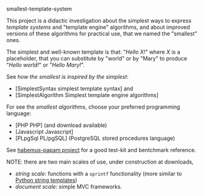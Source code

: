smallest-template-system


This project is a didactic investigation about the simplest ways to express *template systems* and "template engine" algorithms, and about improved versions of these algorithms for practical use, that we named the "smallest" ones.

The simplest and well-known template is that: "_Hello *X*!_" where *X* is a placeholder, that you can substitute by "world" or by "Mary" to produce "_Hello world!_" or "_Hello Mary!_".

See *how the smallest is inspired by the simplest*:
  * [SimplestSyntax simplest template syntax] and 
  * [SimplestAlgorithm Simplest template engine algorithms]

For see the *smallest algorithms*, choose your preferred programming language:
  * [PHP PHP] (and download available)
  * [Javascript Javascript]
  * [PLpgSql PL/pgSQL] (PostgreSQL stored procedures language)

See [habemus-papam project](https://github.com/ppKrauss/habemus-papam) for a good test-kit and bentchmark reference.

NOTE: there are two main scales of use, under construction at downloads,
  * _string scale_: functions with a `sprintf` functionality (more similar to [Python string templates](http://docs.python.org/library/string.html#formatspec))
  * _document scale_: simple MVC frameworks.

  
